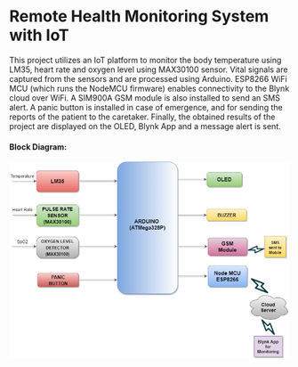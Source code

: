# Remote Health Monitoring System with IoT

This project utilizes an IoT platform to monitor the body temperature using LM35, heart rate and oxygen level using MAX30100 sensor. Vital signals are captured from the sensors and are processed using Arduino. 
ESP8266 WiFi MCU (which runs the NodeMCU firmware) enables connectivity to the Blynk cloud over WiFi.
A SIM900A GSM module is also installed to send an SMS alert. A panic button is installed in case of emergence, and for sending the reports of the patient to the caretaker. Finally, the obtained results of the project are displayed on the OLED, Blynk App and a message alert is sent.

#### Block Diagram:
![Block Diagram](https://github.com/VPraharsha03/Remote_Health_Monitoring_System/blob/main/Block.png?raw=true)
